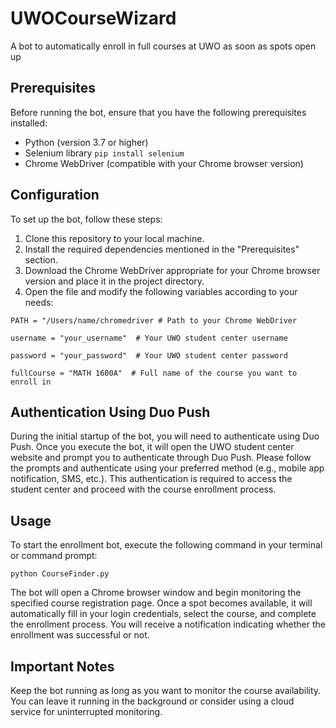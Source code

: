 # UWOCourseWizard
A bot to automatically enroll in full courses at UWO as soon as spots open up

## Prerequisites
Before running the bot, ensure that you have the following prerequisites installed:

- Python (version 3.7 or higher)
- Selenium library `pip install selenium`
- Chrome WebDriver (compatible with your Chrome browser version)

## Configuration
To set up the bot, follow these steps:

1. Clone this repository to your local machine.
2. Install the required dependencies mentioned in the "Prerequisites" section.
3. Download the Chrome WebDriver appropriate for your Chrome browser version and place it in the project directory.
4. Open the file and modify the following variables according to your needs:

`PATH = "/Users/name/chromedriver # Path to your Chrome WebDriver`

`username = "your_username"  # Your UWO student center username`

`password = "your_password"  # Your UWO student center password`

`fullCourse = "MATH 1600A"  # Full name of the course you want to enroll in`

## Authentication Using Duo Push
During the initial startup of the bot, you will need to authenticate using Duo Push. Once you execute the bot, it will open the UWO student center website and prompt you to authenticate through Duo Push. Please follow the prompts and authenticate using your preferred method (e.g., mobile app notification, SMS, etc.). This authentication is required to access the student center and proceed with the course enrollment process.

## Usage
To start the enrollment bot, execute the following command in your terminal or command prompt:

`python CourseFinder.py`

The bot will open a Chrome browser window and begin monitoring the specified course registration page. Once a spot becomes available, it will automatically fill in your login credentials, select the course, and complete the enrollment process. You will receive a notification indicating whether the enrollment was successful or not.

## Important Notes
Keep the bot running as long as you want to monitor the course availability. You can leave it running in the background or consider using a cloud service for uninterrupted monitoring.
